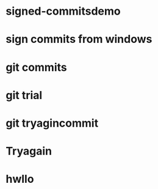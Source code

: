 # signed-commitsdemo
# sign commits from windows

# git commits

# git trial
# git tryagincommit
# Tryagain
# hwllo